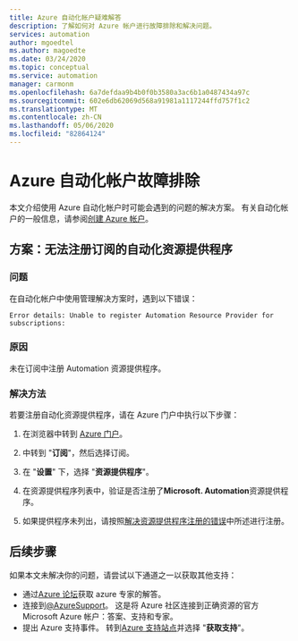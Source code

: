 ```yaml
---
title: Azure 自动化帐户疑难解答
description: 了解如何对 Azure 帐户进行故障排除和解决问题。
services: automation
author: mgoedtel
ms.author: magoedte
ms.date: 03/24/2020
ms.topic: conceptual
ms.service: automation
manager: carmonm
ms.openlocfilehash: 6a7defdaa9b4b0f0b3580a3ac6b1a0487434a97c
ms.sourcegitcommit: 602e6db62069d568a91981a1117244ffd757f1c2
ms.translationtype: MT
ms.contentlocale: zh-CN
ms.lasthandoff: 05/06/2020
ms.locfileid: "82864124"
---
```

# <a name="troubleshoot-an-azure-automation-account"></a>Azure 自动化帐户故障排除

本文介绍使用 Azure 自动化帐户时可能会遇到的问题的解决方案。 有关自动化帐户的一般信息，请参阅[创建 Azure 帐户](../automation-quickstart-create-account.md)。

## <a name="scenario-unable-to-register-automation-resource-provider-for-subscriptions"></a><a name="rp-register"></a>方案：无法注册订阅的自动化资源提供程序

### <a name="issue"></a>问题

在自动化帐户中使用管理解决方案时，遇到以下错误：

```error
Error details: Unable to register Automation Resource Provider for subscriptions:
```

### <a name="cause"></a>原因

未在订阅中注册 Automation 资源提供程序。

### <a name="resolution"></a>解决方法

若要注册自动化资源提供程序，请在 Azure 门户中执行以下步骤：

1. 在浏览器中转到 [Azure 门户](https://portal.azure.com)。

2. 中转到 "**订阅**"，然后选择订阅。   

3. 在 "**设置**" 下，选择 "**资源提供程序**"。

4. 在资源提供程序列表中，验证是否注册了**Microsoft. Automation**资源提供程序。

5. 如果提供程序未列出，请按照[解决资源提供程序注册的错误](/azure/azure-resource-manager/resource-manager-register-provider-errors)中所述进行注册。

## <a name="next-steps"></a>后续步骤

如果本文未解决你的问题，请尝试以下通道之一以获取其他支持：

* 通过[Azure 论坛](https://azure.microsoft.com/support/forums/)获取 azure 专家的解答。
* 连接到[@AzureSupport](https://twitter.com/azuresupport)。 这是将 Azure 社区连接到正确资源的官方 Microsoft Azure 帐户：答案、支持和专家。
* 提出 Azure 支持事件。 转到[Azure 支持站点](https://azure.microsoft.com/support/options/)并选择 "**获取支持**"。